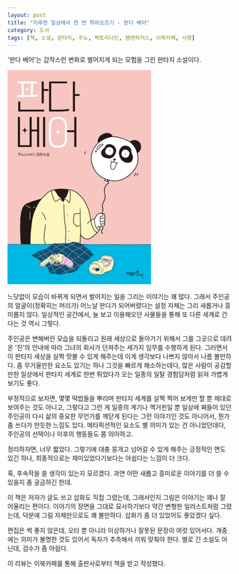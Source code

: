 ```yaml
---
layout: post
title: "지루한 일상에서 한 번 튀어오르기 - 판다 베어"
category: 도서
tags: [책, 소설, 판타지, 주노, 팩토리나인, 쌤앤파커스, 이북카페, 서평]
---
```


'판다 베어'는
갑작스런 변화로 벌어지게 되는 모험을 그린 판타지 소설이다.

![표지](/images/panda-bear-book-h480.jpg)

느닷없이 모습이 바뀌게 되면서 벌어지는 일을 그리는 이야기는 꽤 많다.
그래서 주인공의 얼굴이(정확히는 머리가) 어느날 판다가 되어버렸다는 설정 자체는 그리 새롭거나 흥미롭지 않다.
일상적인 공간에서, 늘 보고 이용해오던 사물들을 통해 또 다른 세계로 간다는 것 역시 그렇다.

주인공은 변해버린 모습을 되돌리고 원래 세상으로 돌아가기 위해서
그를 그곳으로 데려온 '진'의 안내에 따라
그녀의 회사가 던져주는 세가지 임무를 수행하게 된다.
그러면서 이 판타지 세상을 살짝 맛볼 수 있게 해주는데
이게 생각보다 나쁘지 않아서 나름 볼만하다.
좀 무거울만한 요소도 있기는 하나 그것을 빠르게 해소하는데다,
많은 사람이 공감할만한 일상에서 판타지 세계로 한번 튀었다가 오는
일종의 일탈 경험담처럼 읽혀 가볍게 보기도 좋다.

부정적으로 보자면,
몇몇 떡밥들을 뿌리며 판타지 세계를 살짝 찍어 보게만 할 뿐 제대로 보여주는 것도 아니고,
그렇다고 그런 게 일종의 계기나 맥거핀일 뿐
일상에 쪄들어 있던 주인공이 다시 삶의 중요한 무언가를 깨닫게 된다는 그런 이야기인 것도 아니어서,
뭔가 좀 쓰다가 만듯한 느낌도 있다.
메타픽션적인 요소도 별 의미가 있는 건 아니었던데다,
주인공의 선택이나 이후의 행동들도 쫌 의아하고.

정리하자면, 너무 짧았다.
그렇기에 대충 뭉개고 넘어갈 수 있게 해주는 긍정적인 면도 있긴 하나,
최종적으로는 재미있었다기보다는 아쉽다는 느낌이 더 크다.

혹, 후속작을 쓸 생각이 있는지 모르겠다.
과연 어떤 새롭고 흥미로운 이야기를 더 쓸 수 있을지 좀 궁금하긴 한데.

이 책은 저자가 글도 쓰고 삽화도 직접 그렸는데,
그래서인지 그림은 이야기는 꽤나 잘 어울리는 편이다.
이야기의 장면을 그대로 묘사하기보다 약간 변형한 일러스트처럼 그렸는데,
덕분에 그림 자체만으로도 꽤 볼만하다.
삽화가 좀 더 있었어도 좋았겠다 싶다.

편집은 썩 좋지 않은데,
오타 뿐 아니라 이상하거나 잘못된 문장이 여럿 있어서다.
개중에는 의미가 불명한 것도 있어서 독자가 추측해서 끼워 맞춰야 한다.
별로 긴 소설도 아닌데,
검수가 좀 아쉽다.



<div class="im im-info">
이 리뷰는 이북카페를 통해 출판사로부터 책을 받고 작성했다.
</div>
